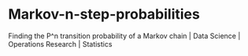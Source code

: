 # Markov-n-step-probabilities
Finding the P^n transition probability of a Markov chain | Data Science | Operations Research | Statistics
